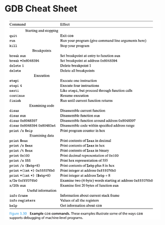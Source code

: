 # GDB Cheat Sheet

![Screen_Shot_2019-12-14_at_12-53-28_PM.png](image/Screen_Shot_2019-12-14_at_12-53-28_PM.png)
